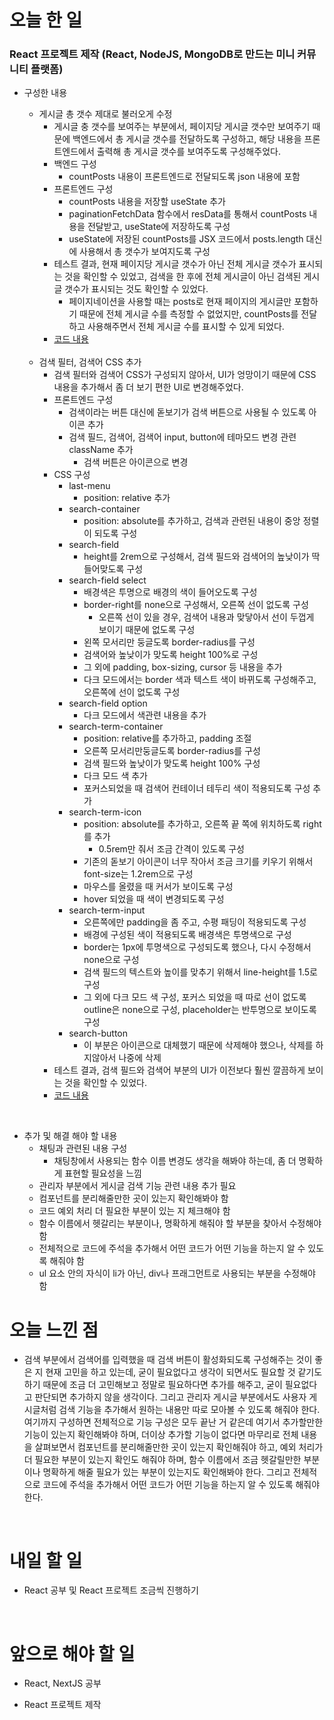 # 오늘 한 일

### React 프로젝트 제작 (React, NodeJS, MongoDB로 만드는 미니 커뮤니티 플랫폼)

- 구성한 내용

  - 게시글 총 갯수 제대로 불러오게 수정
    - 게시글 충 갯수를 보여주는 부분에서, 페이지당 게시글 갯수만 보여주기 때문에 백엔드에서 총 게시글 갯수를 전달하도록 구성하고, 해당 내용을 프론트엔드에서 출력해 총 게시글 갯수를 보여주도록 구성해주었다.
    - 백엔드 구성
      - countPosts 내용이 프론트엔드로 전달되도록 json 내용에 포함
    - 프론트엔드 구성
      - countPosts 내용을 저장할 useState 추가
      - paginationFetchData 함수에서 resData를 통해서 countPosts 내용을 전달받고, useState에 저장하도록 구성
      - useState에 저장된 countPosts를 JSX 코드에서 posts.length 대신에 사용해서 총 갯수가 보여지도록 구성
    - 테스트 결과, 현재 페이지당 게시글 갯수가 아닌 전체 게시글 갯수가 표시되는 것을 확인할 수 있었고, 검색을 한 후에 전체 게시글이 아닌 검색된 게시글 갯수가 표시되는 것도 확인할 수 있었다.
      - 페이지네이션을 사용할 때는 posts로 현재 페이지의 게시글만 포함하기 때문에 전체 게시글 수를 측정할 수 없었지만, countPosts를 전달하고 사용해주면서 전체 게시글 수를 표시할 수 있게 되었다.
    - [코드 내용](https://github.com/jeongsangtae/mini-community-platform/commit/175dadae5a584949b75b4f022dac44ae764306e0)

  <br />

  - 검색 필터, 검색어 CSS 추가
    - 검색 필터와 검색어 CSS가 구성되지 않아서, UI가 엉망이기 때문에 CSS 내용을 추가해서 좀 더 보기 편한 UI로 변경해주었다.
    - 프론트엔드 구성
      - 검색이라는 버튼 대신에 돋보기가 검색 버튼으로 사용될 수 있도록 아이콘 추가
      - 검색 필드, 검색어, 검색어 input, button에 테마모드 변경 관련 className 추가
        - 검색 버튼은 아이콘으로 변경
    - CSS 구성
      - last-menu
        - position: relative 추가
      - search-container
        - position: absolute를 추가하고, 검색과 관련된 내용이 중앙 정렬이 되도록 구성
      - search-field
        - height를 2rem으로 구성해서, 검색 필드와 검색어의 높낮이가 딱 들어맞도록 구성
      - search-field select
        - 배경색은 투명으로 배경의 색이 들어오도록 구성
        - border-right를 none으로 구성해서, 오른쪽 선이 없도록 구성
          - 오른쪽 선이 있을 경우, 검색어 내용과 맞닿아서 선이 두껍게 보이기 때문에 없도록 구성
        - 왼쪽 모서리만 둥글도록 border-radius를 구성
        - 검색어와 높낮이가 맞도록 height 100%로 구성
        - 그 외에 padding, box-sizing, cursor 등 내용을 추가
        - 다크 모드에서는 border 색과 텍스트 색이 바뀌도록 구성해주고, 오른쪽에 선이 없도록 구성
      - search-field option
        - 다크 모드에서 색관련 내용을 추가
      - search-term-container
        - position: relative를 추가하고, padding 조절
        - 오른쪽 모서리만둥글도록 border-radius를 구성
        - 검색 필드와 높낮이가 맞도록 height 100% 구성
        - 다크 모드 색 추가
        - 포커스되었을 때 검색어 컨테이너 테두리 색이 적용되도록 구성 추가
      - search-term-icon
        - position: absolute를 추가하고, 오른쪽 끝 쪽에 위치하도록 right를 추가
          - 0.5rem만 줘서 조금 간격이 있도록 구성
        - 기존의 돋보기 아이콘이 너무 작아서 조금 크기를 키우기 위해서 font-size는 1.2rem으로 구성
        - 마우스를 올렸을 때 커서가 보이도록 구성
        - hover 되었을 때 색이 변경되도록 구성
      - search-term-input
        - 오른쪽에만 padding을 좀 주고, 수평 패딩이 적용되도록 구성
        - 배경에 구성된 색이 적용되도록 배경색은 투명색으로 구성
        - border는 1px에 투명색으로 구성되도록 했으나, 다시 수정해서 none으로 구성
        - 검색 필드의 텍스트와 높이를 맞추기 위해서 line-height를 1.5로 구성
        - 그 외에 다크 모드 색 구성, 포커스 되었을 때 따로 선이 없도록 outline은 none으로 구성, placeholder는 반투명으로 보이도록 구성
      - search-button
        - 이 부분은 아이콘으로 대체했기 때문에 삭제해야 했으나, 삭제를 하지않아서 나중에 삭제
    - 테스트 결과, 검색 필드와 검색어 부분의 UI가 이전보다 훨씬 깔끔하게 보이는 것을 확인할 수 있었다.
    - [코드 내용](https://github.com/jeongsangtae/mini-community-platform/commit/0809817522784349d932d7bbb463f4a68a483bb8)

<br />

- 추가 및 해결 해야 할 내용
  - 채팅과 관련된 내용 구성
    - 채팅창에서 사용되는 함수 이름 변경도 생각을 해봐야 하는데, 좀 더 명확하게 표현할 필요성을 느낌
  - 관리자 부분에서 게시글 검색 기능 관련 내용 추가 필요
  - 컴포넌트를 분리해줄만한 곳이 있는지 확인해봐야 함
  - 코드 예외 처리 더 필요한 부분이 있는 지 체크해야 함
  - 함수 이름에서 헷갈리는 부분이나, 명확하게 해줘야 할 부분을 찾아서 수정해야 함
  - 전체적으로 코드에 주석을 추가해서 어떤 코드가 어떤 기능을 하는지 알 수 있도록 해줘야 함
  - ul 요소 안의 자식이 li가 아닌, div나 프래그먼트로 사용되는 부분을 수정해야 함

# 오늘 느낀 점

- 검색 부분에서 검색어를 입력했을 때 검색 버튼이 활성화되도록 구성해주는 것이 좋은 지 현재 고민을 하고 있는데, 굳이 필요없다고 생각이 되면서도 필요할 것 같기도 하기 때문에 조금 더 고민해보고 정말로 필요하다면 추가를 해주고, 굳이 필요없다고 판단되면 추가하지 않을 생각이다. 그리고 관리자 게시글 부분에서도 사용자 게시글처럼 검색 기능을 추가해서 원하는 내용만 따로 모아볼 수 있도록 해줘야 한다. 여기까지 구성하면 전체적으로 기능 구성은 모두 끝난 거 같은데 여기서 추가할만한 기능이 있는지 확인해봐야 하며, 더이상 추가할 기능이 없다면 마무리로 전체 내용을 살펴보면서 컴포넌트를 분리해줄만한 곳이 있는지 확인해줘야 하고, 예외 처리가 더 필요한 부분이 있는지 확인도 해줘야 하며, 함수 이름에서 조금 헷갈릴만한 부분이나 명확하게 해줄 필요가 있는 부분이 있는지도 확인해봐야 한다. 그리고 전체적으로 코드에 주석을 추가해서 어떤 코드가 어떤 기능을 하는지 알 수 있도록 해줘야 한다.

<br />

# 내일 할 일

- React 공부 및 React 프로젝트 조금씩 진행하기

<br />

# 앞으로 해야 할 일

- React, NextJS 공부

- React 프로젝트 제작
